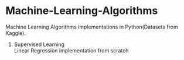 # Machine-Learning-Algorithms

Machine Learning Algorithms implementations in Python(Datasets from Kaggle).
                                  
1. Supervised Learning                                                  
      Linear Regression implementation from scratch                                       

 
